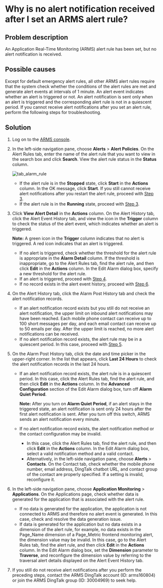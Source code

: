 # Why is no alert notification received after I set an ARMS alert rule?

## Problem description

An Application Real-Time Monitoring \(ARMS\) alert rule has been set, but no alert notification is received.

## Possible causes

Except for default emergency alert rules, all other ARMS alert rules require that the system check whether the conditions of the alert rules are met and generate alert events at intervals of 1 minute. An alert event indicates whether an alert is triggered or not. An alert notification is sent only when an alert is triggered and the corresponding alert rule is not in a quiescent period. If you cannot receive alert notifications after you set an alert rule, perform the following steps for troubleshooting.

## Solution

1.  Log on to the [ARMS console](https://arms-ap-southeast-1.console.aliyun.com/#/home).

2.  In the left-side navigation pane, choose **Alerts** \> **Alert Policies**. On the Alert Rules tab, enter the name of the alert rule that you want to view in the search box and click **Search**. View the alert rule status in the **Status** column.

    ![tab_alarm_rule](https://static-aliyun-doc.oss-accelerate.aliyuncs.com/assets/img/en-US/8868758061/p81473.png)

    -   If the alert rule is in the **Stopped** state, click **Start** in the **Actions** column. In the OK message, click **Start**. If you still cannot receive alert notifications after you restart the alert rule, proceed with [Step 3](#step_aaw_2q7_f27).
    -   If the alert rule is in the **Running** state, proceed with [Step 3](#step_aaw_2q7_f27).
3.  Click **View Alert Detail** in the **Actions** column. On the Alert History tab, click the Alert Event History tab, and view the icon in the **Trigger** column to check the status of the alert event, which indicates whether an alert is triggered.

    **Note:** A green icon in the **Trigger** column indicates that no alert is triggered. A red icon indicates that an alert is triggered.

    -   If no alert is triggered, check whether the threshold for the alert rule is appropriate in the **Alarm Detail** column. If the threshold is inappropriate, go to the Alert Rules tab, find the alert rule, and then click **Edit** in the **Actions** column. In the Edit Alarm dialog box, specify a new threshold for the alert rule.
    -   If an alert is triggered, proceed with [Step 4](#step_ppz_b91_d1f).
    -   If no record exists in the alert event history, proceed with [Step 6](#step_dvb_363_m10).
4.  On the Alert History tab, click the Alarm Post History tab and check the alert notification records.

    -   If an alert notification record exists but you still do not receive an alert notification, the upper limit on inbound alert notifications may have been reached. Each mobile phone contact can receive up to 100 short messages per day, and each email contact can receive up to 50 emails per day. After the upper limit is reached, no more alert notifications can be received.
    -   If no alert notification record exists, the alert rule may be in a quiescent period. In this case, proceed with [Step 5](#step_dql_in0_dfx).
5.  On the Alarm Post History tab, click the date and time picker in the upper-right corner. In the list that appears, click **Last 24 Hours** to check the alert notification records in the last 24 hours.

    -   If an alert notification record exists, the alert rule is in a quiescent period. In this case, click the Alert Rules tab, find the alert rule, and then click **Edit** in the **Actions** column. In the **Advanced Configuration** section of the Edit Alarm dialog box, turn off **Alarm Quiet Period**.

        **Note:** After you turn on **Alarm Quiet Period**, if an alert stays in the triggered state, an alert notification is sent only 24 hours after the first alert notification is sent. After you turn off this switch, ARMS sends an alert notification every minute.

    -   If no alert notification record exists, the alert notification method or the contact configuration may be invalid.
        -   In this case, click the Alert Rules tab, find the alert rule, and then click **Edit** in the **Actions** column. In the Edit Alarm dialog box, select a valid notification method and a valid contact.
        -   Alternatively, in the left-side navigation pane, choose **Alerts** \> **Contacts**. On the Contact tab, check whether the mobile phone number, email address, DingTalk chatbot URL, and contact group of the contact are properly specified. If a setting is invalid, reconfigure it.
6.  In the left-side navigation pane, choose **Application Monitoring** \> **Applications**. On the Applications page, check whether data is generated for the application that is associated with the alert rule.

    -   If no data is generated for the application, the application is not connected to ARMS and therefore no alert event is generated. In this case, check and resolve the data generation issue.
    -   If data is generated for the application but no data exists in a dimension of the alert rule, for example, no data exists in the Page\_Name dimension of a Page\_Metric frontend monitoring alert, the dimension value may be invalid. In this case, go to the Alert Rules tab, find the alert rule, and then click **Edit** in the **Actions** column. In the Edit Alarm dialog box, set the **Dimension** parameter to **Traverse**, and reconfigure the dimension value by referring to the traversal alert details displayed on the Alert Event History tab.
7.  If you still do not receive alert notifications after you perform the preceding steps, contact the ARMS DingTalk account \(ID: arms160804\) or join the ARMS DingTalk group \(ID: 30004969\) to seek help.


